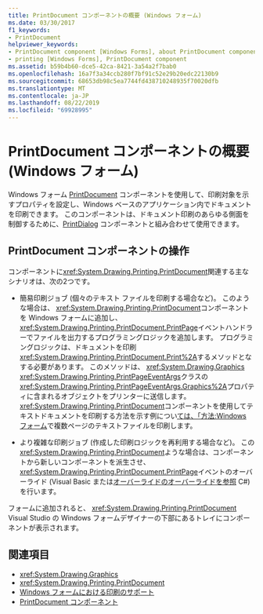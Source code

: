 ```yaml
---
title: PrintDocument コンポーネントの概要 (Windows フォーム)
ms.date: 03/30/2017
f1_keywords:
- PrintDocument
helpviewer_keywords:
- PrintDocument component [Windows Forms], about PrintDocument component
- printing [Windows Forms], PrintDocument component
ms.assetid: b59b4b60-dce5-42ca-8421-3a54a2f7bab0
ms.openlocfilehash: 16a7f3a34ccb280f7bf91c52e29b20edc22130b9
ms.sourcegitcommit: 68653db98c5ea7744fd438710248935f70020dfb
ms.translationtype: MT
ms.contentlocale: ja-JP
ms.lasthandoff: 08/22/2019
ms.locfileid: "69928995"
---
```

# <a name="printdocument-component-overview-windows-forms"></a>PrintDocument コンポーネントの概要 (Windows フォーム)

Windows フォーム [PrintDocument](printdocument-component-windows-forms.md) コンポーネントを使用して、印刷対象を示すプロパティを設定し、Windows ベースのアプリケーション内でドキュメントを印刷できます。 このコンポーネントは、ドキュメント印刷のあらゆる側面を制御するために、[PrintDialog](printdialog-component-windows-forms.md) コンポーネントと組み合わせて使用できます。

## <a name="working-with-the-printdocument-component"></a>PrintDocument コンポーネントの操作

コンポーネントに<xref:System.Drawing.Printing.PrintDocument>関連する主なシナリオは、次の2つです。

- 簡易印刷ジョブ (個々のテキスト ファイルを印刷する場合など)。 このような場合は、 <xref:System.Drawing.Printing.PrintDocument>コンポーネントを Windows フォームに追加し、 <xref:System.Drawing.Printing.PrintDocument.PrintPage>イベントハンドラーでファイルを出力するプログラミングロジックを追加します。 プログラミングロジックは、ドキュメントを印刷<xref:System.Drawing.Printing.PrintDocument.Print%2A>するメソッドとなする必要があります。 このメソッドは、 <xref:System.Drawing.Graphics> <xref:System.Drawing.Printing.PrintPageEventArgs>クラスの<xref:System.Drawing.Printing.PrintPageEventArgs.Graphics%2A>プロパティに含まれるオブジェクトをプリンターに送信します。 <xref:System.Drawing.Printing.PrintDocument>コンポーネントを使用してテキストドキュメントを印刷する方法を示す例につい[ては、「方法:Windows フォーム](../advanced/how-to-print-a-multi-page-text-file-in-windows-forms.md)で複数ページのテキストファイルを印刷します。

- より複雑な印刷ジョブ (作成した印刷ロジックを再利用する場合など)。 この<xref:System.Drawing.Printing.PrintDocument>ような場合は、コンポーネントから新しいコンポーネントを派生させ、 <xref:System.Drawing.Printing.PrintDocument.PrintPage>イベントのオーバーライド (Visual Basic または[オーバーライド](../../../csharp/language-reference/keywords/override.md)[のオーバーライドを参照](../../../visual-basic/language-reference/modifiers/overrides.md) C#) を行います。

フォームに追加されると、 <xref:System.Drawing.Printing.PrintDocument> Visual Studio の Windows フォームデザイナーの下部にあるトレイにコンポーネントが表示されます。

## <a name="see-also"></a>関連項目

- <xref:System.Drawing.Graphics>
- <xref:System.Drawing.Printing.PrintDocument>
- [Windows フォームにおける印刷のサポート](../advanced/windows-forms-print-support.md)
- [PrintDocument コンポーネント](printdocument-component-windows-forms.md)
